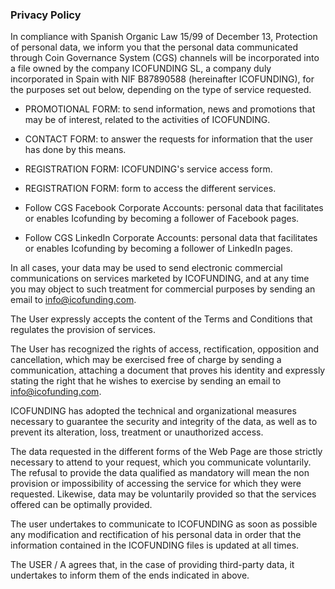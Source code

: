 ### Privacy Policy

In compliance with Spanish Organic Law 15/99 of December 13, Protection of personal data, we inform you that the personal data communicated through Coin Governance System (CGS) channels will be incorporated into a file owned by the company ICOFUNDING SL, a company duly incorporated in Spain with NIF B87890588 (hereinafter ICOFUNDING), for the purposes set out below, depending on the type of service requested.

* PROMOTIONAL FORM: to send information, news and promotions that may be of interest, related to the activities of ICOFUNDING.

* CONTACT FORM: to answer the requests for information that the user has done by this means.

* REGISTRATION FORM: ICOFUNDING's service access form.

* REGISTRATION FORM: form to access the different services.

* Follow CGS Facebook Corporate Accounts: personal data that facilitates or enables Icofunding by becoming a follower of Facebook pages.

* Follow CGS LinkedIn Corporate Accounts: personal data that facilitates or enables Icofunding by becoming a follower of LinkedIn pages.

In all cases, your data may be used to send electronic commercial communications on services marketed by ICOFUNDING, and at any time you may object to such treatment for commercial purposes by sending an email to info@icofunding.com.

The User expressly accepts the content of the Terms and Conditions that regulates the provision of services.

The User has recognized the rights of access, rectification, opposition and cancellation, which may be exercised free of charge by sending a communication, attaching a document that proves his identity and expressly stating the right that he wishes to exercise by sending an email to info@icofunding.com.

ICOFUNDING has adopted the technical and organizational measures necessary to guarantee the security and integrity of the data, as well as to prevent its alteration, loss, treatment or unauthorized access.

The data requested in the different forms of the Web Page are those strictly necessary to attend to your request, which you communicate voluntarily. The refusal to provide the data qualified as mandatory will mean the non provision or impossibility of accessing the service for which they were requested. Likewise, data may be voluntarily provided so that the services offered can be optimally provided.

The user undertakes to communicate to ICOFUNDING as soon as possible any modification and rectification of his personal data in order that the information contained in the ICOFUNDING files is updated at all times.

The USER / A agrees that, in the case of providing third-party data, it undertakes to inform them of the ends indicated in above.
